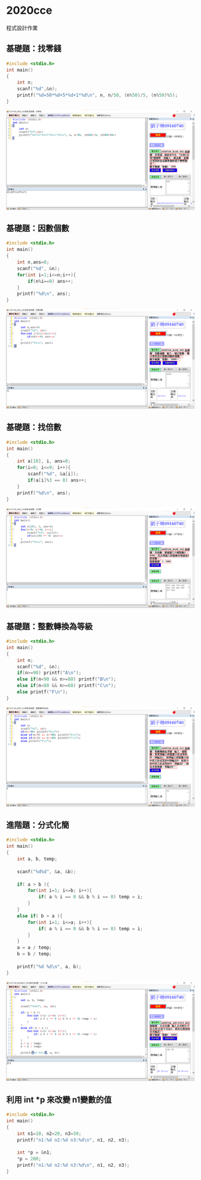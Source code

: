 # 2020cce
程式設計作業

## 基礎題：找零錢
```c
#include <stdio.h>
int main()
{
	int n;
	scanf("%d",&n);
	printf("%d=50*%d+5*%d+1*%d\n", n, n/50, (n%50)/5, (n%50)%5);
}
```
![基礎題：找零錢 ](https://github.com/1zo7/2020cce/blob/gh-pages/%E5%9F%BA%E7%A4%8E%E9%A1%8C%EF%BC%9A%E6%89%BE%E9%9B%B6%E9%8C%A2.png?raw=true)

## 基礎題：因數個數
```c
#include <stdio.h>
int main()
{
	int n,ans=0;
	scanf("%d", &n);
	for(int i=1;i<=n;i++){
		if(n%i==0) ans++;
	}
	printf("%d\n", ans);
}
```
![基礎題：因數個數](https://github.com/1zo7/2020cce/blob/gh-pages/%E5%9F%BA%E7%A4%8E%E9%A1%8C%EF%BC%9A%E5%9B%A0%E6%95%B8%E5%80%8B%E6%95%B8.png?raw=true)

## 基礎題：找倍數
```c
#include <stdio.h>
int main()
{
	int a[10], i, ans=0;
	for(i=0; i<=9; i++){
		scanf("%d", &a[i]);
		if(a[i]%3 == 0) ans++;
	}
	printf("%d\n", ans);
}
```
![基礎題：找倍數](https://github.com/1zo7/2020cce/blob/gh-pages/%E5%9F%BA%E7%A4%8E%E9%A1%8C%EF%BC%9A%E6%89%BE%E5%80%8D%E6%95%B8%20.png?raw=true)

## 基礎題：整數轉換為等級
```c
#include <stdio.h>
int main()
{
	int n;
	scanf("%d", &n);
	if(n>=90) printf("A\n");
	else if(n<90 && n>=80) printf("B\n");
	else if(n<80 && n>=60) printf("C\n");
	else printf("F\n");
}
```
![基礎題：整數轉換為等級](https://github.com/1zo7/2020cce/blob/gh-pages/%E5%9F%BA%E7%A4%8E%E9%A1%8C%EF%BC%9A%E6%95%B4%E6%95%B8%E8%BD%89%E6%8F%9B%E7%82%BA%E7%AD%89%E7%B4%9A.png?raw=true)

## 進階題：分式化簡
```c
#include <stdio.h>
int main()
{
    int a, b, temp;

    scanf("%d%d", &a, &b);

    if( a > b ){
        for(int i=1; i<=b; i++){
            if( a % i == 0 && b % i == 0) temp = i;
        }
    }
    else if( b > a ){
        for(int i=1; i<=a; i++){
            if( a % i == 0 && b % i == 0) temp = i;
        }
    }
    a = a / temp;
    b = b / temp;

    printf("%d %d\n", a, b);
}
```
![進階題：分式化簡](https://github.com/1zo7/2020cce/blob/gh-pages/%E9%80%B2%E9%9A%8E%E9%A1%8C%EF%BC%9A%E5%88%86%E5%BC%8F%E5%8C%96%E7%B0%A1.png?raw=true)

## 利用 int *p 來改變 n1變數的值
```c
#include <stdio.h>
int main()
{
	int n1=10, n2=20, n3=30;
	printf("n1:%d n2:%d n3:%d\n", n1, n2, n3);
	
	int *p = &n1;
	*p = 200;
	printf("n1:%d n2:%d n3:%d\n", n1, n2, n3);
}
```
